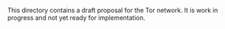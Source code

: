 This directory contains a draft proposal for the Tor network.  It is work in
progress and not yet ready for implementation.
